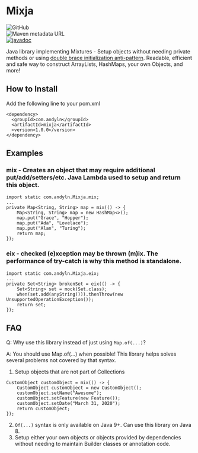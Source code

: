 # Mixja

![GitHub](https://img.shields.io/github/license/NguyenAndrew/Mixja)  
![Maven metadata URL](https://img.shields.io/maven-metadata/v?metadataUrl=https%3A%2F%2Frepo1.maven.org%2Fmaven2%2Fcom%2Fandyln%2Fmixja%2Fmaven-metadata.xml)  
[![javadoc](https://javadoc.io/badge2/com.andyln/mixja/javadoc.svg)](https://javadoc.io/doc/com.andyln/mixja)

Java library implementing Mixtures - Setup objects without needing private methods or using [double brace initialization anti-pattern](https://www.baeldung.com/java-double-brace-initialization#disadvantages-of-using-double-braces). Readable, efficient and safe way to construct ArrayLists, HashMaps, your own Objects, and more!

## How to Install

Add the following line to your pom.xml

```
<dependency>
  <groupId>com.andyln</groupId>
  <artifactId>mixja</artifactId>
  <version>1.0.0</version>
</dependency>
```

## Examples

### mix - Creates an object that may require additional put/add/setters/etc. Java Lambda used to setup and return this object.

```
import static com.andyln.Mixja.mix;
...
private Map<String, String> map = mix(() -> {
    Map<String, String> map = new HashMap<>();
    map.put("Grace", "Hopper");
    map.put("Ada", "Lovelace");
    map.put("Alan", "Turing");
    return map;
});
```

### eix - checked (e)xception may be thrown (m)ix. The performance of try-catch is why this method is standalone.
```
import static com.andyln.Mixja.eix;
...
private Set<String> brokenSet = eix(() -> {
    Set<String> set = mock(Set.class);
    when(set.add(anyString())).thenThrow(new UnsupportedOperationException());
    return set;
});
```

## FAQ

Q: Why use this library instead of just using `Map.of(...)`?

A: You should use Map.of(...) when possible! This library helps solves several problems not covered by that syntax.
1. Setup objects that are not part of Collections
```
CustomObject customObject = mix(() -> {
    CustomObject customObject = new CustomObject();
    customObject.setName("Awesome");
    customObject.setFeature(new Feature());
    customObject.setDate("March 31, 2020");
    return customObject;
});
```
2. `Of(...)` syntax is only available on Java 9+. Can use this library on Java 8.
3. Setup either your own objects or objects provided by dependencies without needing to maintain Builder classes or annotation code.
